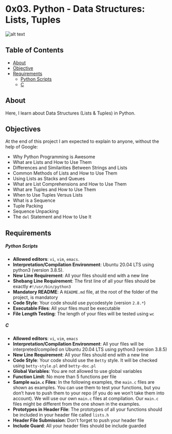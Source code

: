 # 0x03. Python - Data Structures: Lists, Tuples
![alt text](https://miro.medium.com/v2/resize:fit:500/0*ANxBRaAtRH8wREQP.jpeg)

## Table of Contents
- [About](#about)
- [Objective](#objective)
- [Requirements](#requirements)
	- [Python Scripts](#python-scripts)
	- [C](#c)

## About
Here, I learn about Data Structures (Lists & Tuples) in Python.

## Objectives
At the end of this project I am expected to explain to anyone, without the help of Google:
- Why Python Programming is Awesome
- What are Lists and How to Use Them
- Differences and Similarities Between Strings and Lists
- Common Methods of Lists and How to Use Them
- Using Lists as Stacks and Queues
- What are List Comprehensions and How to Use Them
- What are Tuples and How to Use Them
- When to Use Tuples Versus Lists
- What is a Sequence
- Tuple Packing
- Sequence Unpacking
- The `del` Statement and How to Use It

## Requirements
##### Python Scripts
- **Allowed editors**: `vi`, `vim`, `emacs`.
- **Interpretation/Compilation Environment**: Ubuntu 20.04 LTS using python3 (version 3.8.5).
- **New Line Requirement**: All your files should end with a new line
- **Shebang Line Requirement**: The first line of all your files should be exactly `#!/usr/bin/python3`
- **Mandatory README**: A `README.md` file, at the root of the folder of the project, is mandatory
- **Code Style**: Your code should use pycodestyle (version `2.8.*`)
- **Executable Files**: All your files must be executable
- **File Length Testing**: The length of your files will be tested using `wc`
##### C
- **Allowed editors**: `vi`, `vim`, `emacs`
- **Interpretation/Compilation Environment**: All your files will be interpreted/compiled on Ubuntu 20.04 LTS using python3 (version 3.8.5)
- **New Line Requirement**: All your files should end with a new line
- **Code Style**: Your code should use the `Betty` style. It will be checked using `betty-style.pl` and `betty-doc.pl`
- **Global Variables**: You are not allowed to use global variables
- **Function Limit**: No more than 5 functions per file
- **Sample `main.c` Files**: In the following examples, the `main.c` files are shown as examples. You can use them to test your functions, but you don’t have to push them to your repo (if you do we won’t take them into account). We will use our own `main.c` files at compilation. Our `main.c` files might be different from the one shown in the examples.
- **Prototypes in Header File**: The prototypes of all your functions should be included in your header file called `lists.h`
- **Header File Submission**: Don’t forget to push your header file
- **Include Guard**: All your header files should be include guarded

